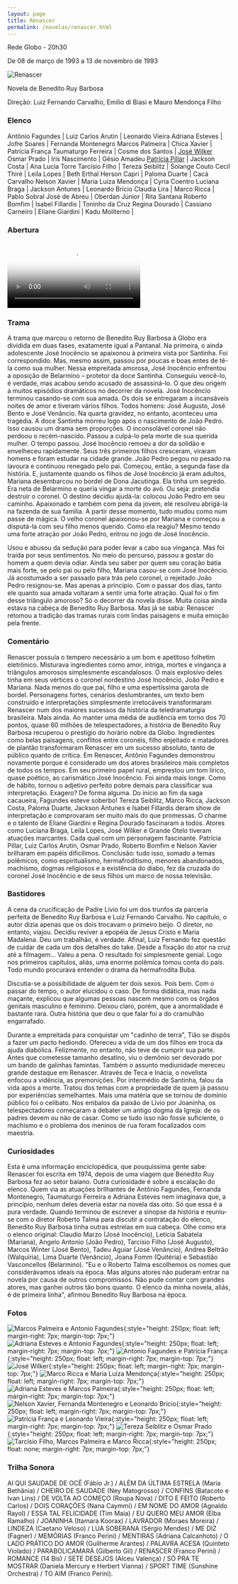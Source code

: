 ```yaml
---
layout: page
title: Renascer
permalink: /novelas/renascer.html
---
```


Rede Globo - 20h30

De 08 de março de 1993 a 13 de novembro de 1993

![Renascer](/novelas/img/renascer_logo.jpg)

Novela de Benedito Ruy Barbosa

Direção: Luiz Fernando Carvalho, Emilio di Biasi e Mauro Mendonça Filho

### Elenco

Antônio Fagundes | Luiz Carlos Arutin | Leonardo Vieira
Adriana Esteves | Jofre Soares | Fernanda Montenegro
Marcos Palmeira | Chica Xavier | Patrícia França
Taumaturgo Ferreira | Cosme dos Santos | [José Wilker](/novelas/jose_wilker.html)
Osmar Prado | Iris Nascimento | Gésio Amadeu
[Patrícia Pillar](/novelas/patricia_pillar.html) | Jackson Costa | Ana Lucia Torre
Tarcísio Filho | Tereza Seiblitz | Solange Couto
Cecil Thiré | Leila Lopes | Beth Erthal
Herson Capri | Paloma Duarte | Cacá Carvalho
Nelson Xavier | Maria Luiza Mendonça | Cyria Coentro
Luciana Braga | Jackson Antunes | Leonardo Brício
Claudia Lira | Marco Ricca | Pablo Sobral
José de Abreu | Oberdan Júnior | Rita Santana
Roberto Bomfim | Isabel Fillardis | Toninho da Cruz
Regina Dourado | Cassiano Carneiro | 
Eliane Giardini | Kadu Moliterno | 

### Abertura

<video poster="/novelas/img/renascer_abertura.png" id="player" playsinline controls>
    <source src="http://srv.victor3d.com.br/novelas/renascer_1993.mp4" type="video/mp4">
</video>

### Trama

A trama que marcou o retorno de Benedito Ruy Barbosa à Globo era dividida em duas fases, exatamente igual a Pantanal. Na primeira, o ainda adolescente José Inocêncio se apaixonou à primeira vista por Santinha. Foi correspondido. Mas, mesmo assim, passou por poucas e boas entes de tê-la como sua mulher. Nessa empreitada amorosa, José Inocêncio enfrentou a oposição de Belarmino – protetor da doce Santinha. Conseguiu vencê-lo, é verdade, mas acabou sendo acusado de assassiná-lo. O que deu origem a
muitos episódios dramáticos no decorrer da novela. José Inocêncio terminou
casando-se com sua amada. Os dois se entregaram a incansáveis noites de
amor e tiveram vários filhos. Todos homens: José Augusto, José Bento e José
Venâncio. Na quarta gravidez, no entanto, aconteceu uma tragédia. A doce
Santinha morreu logo após o nascimento de João Pedro. Isso causou um drama
sem proporções. O inconsolável coronel não perdoou o recém-nascido. Passou
a culpá-lo pela morte de sua querida mulher. O tempo passou. José Inocêncio
remoeu a dor da solidão e envelheceu rapidamente. Seus três primeiros
filhos cresceram, viraram homens e foram estudar na cidade grande. João
Pedro pegou no pesado na lavoura e continuou renegado pelo pai. Começou,
então, a segunda fase da história. E, justamente quando os filhos de José Inocêncio já eram adultos, Mariana desembarcou no bordel de Dona Jacutinga. Ela tinha um segredo. Era neta de Belarmino e queria vingar a morte do avô. Ou seja: pretendia destruir o coronel. O destino decidiu ajudá-la: colocou João
Pedro em seu caminho. Apaixonado e também com pena da jovem, ele resolveu
abrigá-la na fazenda de sua família. A partir desse momento, tudo mudou
como num passe de mágica. O velho coronel apaixonou-se por Mariana e
começou a disputá-la com seu filho menos querido. Como ela reagiu? Mesmo
tendo uma forte atração por João Pedro, entrou no jogo de José Inocêncio.

Usou e abusou da sedução para poder levar a cabo sua vingança. Mas foi
traída por seus sentimentos. No meio do percurso, passou a gostar do homem
a quem devia odiar. Ainda seu saber por quem seu coração batia mais forte,
se pelo pai ou pelo filho, Mariana casou-se com José Inocêncio. Já
acostumado a ser passado para trás pelo coronel, o rejeitado João Pedro
resignou-se. Mas apenas a princípio. Com o passar dos dias, tanto ele
quanto sua amada voltaram a sentir uma forte atração. Qual foi o fim desse
triângulo amoroso? Só o decorrer da novela disse. Muita coisa ainda estava
na cabeça de Benedito Ruy Barbosa. Mas já se sabia: Renascer retomou a
tradição das tramas rurais com lindas paisagens e muita emoção pela
frente. 

### Comentário

Renascer possuía o tempero necessário a um bom e apetitoso folhetim eletrônico. Misturava ingredientes como amor, intriga, mortes e vingança a triângulos amorosos simplesmente escandalosos. O mais explosivo deles tinha em seus vértices o coronel nordestino José Inocêncio, João Pedro e Mariana. Nada menos do que pai, filho e uma espertíssima garota de bordel. Personagens fortes, cenários deslumbrantes, um texto bem construído
e interpretações simplesmente irretocáveis transformaram Renascer num dos
maiores sucessos da história da teledramaturgia brasileira. Mais ainda. Ao
manter uma média de audiência em torno dos 70 pontos, quase 60 milhões de
telespectadores, a história de Benedito Ruy Barbosa recuperou o prestígio
do horário nobre da Globo. Ingredientes como belas paisagens, conflitos
entre coronéis, filho enjeitado e matadores de plantão transformaram
Renascer em um sucesso absoluto, tanto de público quanto de crítica. Em
Renascer, Antônio Fagundes demonstrou novamente porque é considerado um dos atores brasileiros mais completos de todos os tempos. Em seu primeiro papel
rural, emprestou um tom lírico, quase poético, ao carismático José Inocêncio. Foi ainda mais longe. Como de hábito, tornou o adjetivo perfeito pobre demais para classificar sua interpretação. Exagero? De forma alguma. Do início ao fim da saga cacaueira, Fagundes esteve soberbo! Tereza Seiblitz, Marco Ricca, Jackson Costa, Paloma Duarte, Jackson Antunes e Isabel Fillardis deram show de interpretação e comprovaram ser muito mais do que promessas. O charme e o talento de Eliane Giardini e Regina Dourado fascinaram a todos. Atores como Luciana Braga, Leila Lopes, José Wilker e Grande Otelo tiveram atuações marcantes. Cada qual com um personagem fascinante. Patrícia Pillar, Luiz Carlos Arutin, Osmar Prado, Roberto Bomfim e Nelson Xavier brilharam em papéis dificílimos. Conclusão: tudo isso, somado a temas polêmicos, como espiritualismo, hermafroditismo, menores abandonados, machismo, dogmas religiosos e a existência do diabo, fez da cruzada do coronel José Inocêncio e de seus filhos um marco de nossa televisão. 

### Bastidores

A cena da crucificação de Padre Lívio foi um dos trunfos da parceria perfeita de Benedito Ruy Barbosa e Luiz Fernando Carvalho. No capítulo, o autor dizia apenas que os dois trocavam o primeiro beijo. O diretor, no entanto, viajou. Decidiu reviver a epopéia de Jesus Cristo e
Maria Madalena. Deu um trabalhão, é verdade. Afinal, Luiz Fernando fez
questão de cuidar de cada um dos detalhes do take. Desde a fixação do ator
na cruz até a filmagem... Valeu a pena. O resultado foi simplesmente
genial. Logo nos primeiros capítulos, aliás, uma enorme polêmica tomou
conta do país. Todo mundo procurava entender o drama da hermafrodita Buba.

Discutia-se a possibilidade de alguém ter dois sexos. Pois bem. Com o
passar do tempo, o autor elucidou o caso. De forma didática, mas nada
maçante, explicou que algumas pessoas nascem mesmo com os órgãos genitais
masculino e feminino. Deixou claro, porém, que a anormalidade é bastante
rara. Outra história que deu o que falar foi a do cramulhão engarrafado.

Durante a empreitada para conquistar um "cadinho de terra", Tião se dispôs
a fazer um pacto hediondo. Ofereceu a vida de um dos filhos em troca da
ajuda diabólica. Felizmente, no entanto, não teve de cumprir sua parte.
Antes que cometesse tamanho desatino, viu o demônio ser devorado por um
bando de galinhas famintas. Também o assunto mediunidade mereceu grande
destaque em Renascer. Através de Teca e Inácia, o novelista enfocou a
vidência, as premonições. Por intermédio de Santinha, falou da vida após a
morte. Tratou dos temas com a propriedade de quem já passou por
experiências semelhantes. Mais uma matéria que se tornou de domínio público
foi o celibato. Nos embalos da paixão de Lívio por Joaninha, os
telespectadores começaram a debater um antigo dogma da Igreja: de os padres
devem ou não de casar. Como se tudo isso não fosse suficiente, o machismo e
o problema dos meninos de rua foram focalizados com maestria. 

### Curiosidades

Esta é uma informação enciclopédica, que pouquíssima gente sabe: Renascer foi escrita em 1974, depois de uma viagem que Benedito Ruy Barbosa fez ao setor baiano. Outra curiosidade é sobre a escalação do elenco. Quem via as atuações brilhantes de Antônio Fagundes, Fernanda Montenegro, Taumaturgo Ferreira e Adriana Esteves nem imaginava que, a princípio, nenhum deles deveria estar na novela das oito. Só que essa é a
pura verdade. Quando terminou de escrever a sinopse da história e reuniu-se
com o diretor Roberto Talma para discutir a contratação do elenco, Benedito
Ruy Barbosa tinha outras estrelas em sua cabeça. Olhe como era o elenco
original: Claudio Marzo (José Inocêncio), Letícia Sabatela (Mariana),
Angelo Antonio (João Pedro), Tarcísio Filho (José Augusto), Marcos Winter
(José Bento), Tadeu Aguiar (José Venâncio), Andrea Beltrão (Walquíria),
Lima Duarte (Venâncio), Joana Fomm (Quitéria) e Sebastião Vasconcellos
(Belarmino). "Eu e o Roberto Talma escolhemos os nomes que considerávamos
ideais na época. Mas alguns atores não puderam entrar na novela por causa
de outros compromissos. Não pude contar com grandes atores, mas ganhei
outros tão bons quanto. O elenco da minha novela, aliás, é de primeira
linha", afirmou Benedito Ruy Barbosa na época. 

### Fotos

![Marcos Palmeira e Antonio Fagundes](/novelas/img/renascer_marcos_palmeira_e_antonio_fagundes.jpg){:style="height: 250px; float: left; margin-right: 7px; margin-top: 7px;"}
![Adriana Esteves e Antonio Fagundes](/novelas/img/renascer_adriana_esteves_e_antonio_fagundes.jpg){:style="height: 250px; float: left; margin-right: 7px; margin-top: 7px;"}
![Antonio Fagundes e Patrícia França](/novelas/img/renascer_antonio_fagundes_e_patricia_franca.jpg){:style="height: 250px; float: left; margin-right: 7px; margin-top: 7px;"}
![José Wilker](/novelas/img/renascer_jose_wilker.jpg){:style="height: 250px; float: left; margin-right: 7px; margin-top: 7px;"}
![Marco Ricca e Maria Luiza Mendonça](/novelas/img/renascer_marco_ricca_e_maria_luiza_mendonca.jpg){:style="height: 250px; float: left; margin-right: 7px; margin-top: 7px;"}
![Adriana Esteves e Marcos Palmeira](/novelas/img/renascer_adriana_esteves_e_marcos_palmeira.jpg){:style="height: 250px; float: left; margin-right: 7px; margin-top: 7px;"}
![Nelson Xavier, Fernanda Montenegro e Leonardo Brício](/novelas/img/renascer_nelson_xavier_fernanda_montenegro_e_leonardo_bricio.jpg){:style="height: 250px; float: left; margin-right: 7px; margin-top: 7px;"}
![Patrícia França e Leonardo Vieira](/novelas/img/renascer_patricia_franca_e_leonardo_vieira.jpg){:style="height: 250px; float: left; margin-right: 7px; margin-top: 7px;"}
![Tereza Seiblitz e Osmar Prado](/novelas/img/renascer_tereza_seiblitz_e_osmar_prado.jpg){:style="height: 250px; float: left; margin-right: 7px; margin-top: 7px;"}
![Tarcísio Filho, Marcos Palmeira e Marco Ricca](/novelas/img/renascer_tarcisio_filho_marcos_palmeira_e_marco_ricca.jpg){:style="height: 250px; float: none; margin-right: 7px; margin-top: 7px;"}

### Trilha Sonora

AI QUI SAUDADE DE OCÊ (Fábio Jr.) / ALÉM DA ÚLTIMA ESTRELA (Maria Bethânia) / CHEIRO DE SAUDADE (Ney Matogrosso) / CONFINS (Batacoto e Ivan Lins) / DE VOLTA AO COMEÇO (Roupa Nova) / DITO E FEITO (Roberto Carlos) / DOIS CORAÇÕES (Nana Caymmi) / EM NOME DO AMOR (Agnaldo Rayol) / ESSA TAL FELICIDADE (Tim Maia) / EU QUERO MEU AMOR (Elba Ramalho) / JOANINHA (Itamara Koorax) / LAVRADOR (Moraes Moreira) / LINDEZA (Caetano Veloso) / LUA SOBERANA (Sérgio Mendes) / ME DIZ (Fagner) / MEMÓRIAS (Franco Perini) / MENTIRAS (Adriana Calcanhoto) / O LADO PRÁTICO DO AMOR (Guilherme Arantes) / PALAVRA ACESA (Quinteto Violado) / PARABOLICAMARÁ (Gilberto Gil) / RENASCER (Franco Perini) / ROMANCE (14 Bis) / SETE DESEJOS (Alceu Valença) / SÓ PRA TE MOSTRAR (Daniela Mercury e Herbert Vianna) / SPORT TIME (Sunshine Orchestra) / TO AIM (Franco Perini).
